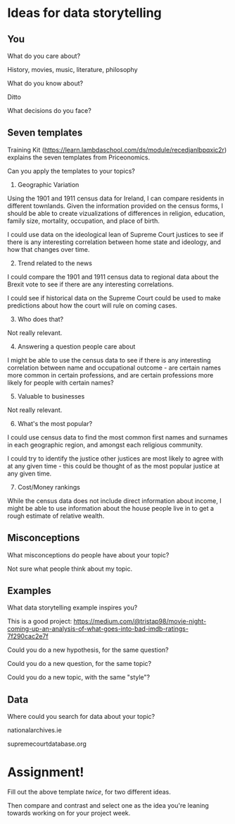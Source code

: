 # Ideas for data storytelling

## You

What do you care about?

History, movies, music, literature, philosophy

What do you know about?

Ditto

What decisions do you face?

## Seven templates

Training Kit (https://learn.lambdaschool.com/ds/module/recedjanlbpqxic2r) explains the seven templates from Priceonomics.

Can you apply the templates to your topics? 

1. Geographic Variation

Using the 1901 and 1911 census data for Ireland, I can compare residents in different townlands. Given the information provided on the census forms, I should be able to create vizualizations of differences in religion, education, family size, mortality, occupation, and place of birth.

I could use data on the ideological lean of Supreme Court justices to see if there is any interesting correlation between home state and ideology, and how that changes over time.

2. Trend related to the news

I could compare the 1901 and 1911 census data to regional data about the Brexit vote to see if there are any interesting correlations.

I could see if historical data on the Supreme Court could be used to make predictions about how the court will rule on coming cases.

3. Who does that?

Not really relevant.

4. Answering a question people care about

I might be able to use the census data to see if there is any interesting correlation between name and occupational outcome - are certain names more common in certain professions, and are certain professions more likely for people with certain names?

5. Valuable to businesses

Not really relevant.

6. What's the most popular?

I could use census data to find the most common first names and surnames in each geographic region, and amongst each religious community.

I could try to identify the justice other justices are most likely to agree with at any given time - this could be thought of as the most popular justice at any given time.

7. Cost/Money rankings

While the census data does not include direct information about income, I might be able to use information about the house people live in to get a rough estimate of relative wealth.

## Misconceptions

What misconceptions do people have about your topic?

Not sure what people think about my topic.

## Examples

What data storytelling example inspires you?

This is a good project:
https://medium.com/@tristap98/movie-night-coming-up-an-analysis-of-what-goes-into-bad-imdb-ratings-7f290cac2e7f

Could you do a new hypothesis, for the same question?

Could you do a new question, for the same topic?

Could you do a new topic, with the same "style"?

## Data

Where could you search for data about your topic?

nationalarchives.ie

supremecourtdatabase.org

# Assignment!

Fill out the above template *twice*, for two different ideas.

Then compare and contrast and select one as the idea you're leaning towards
working on for your project week.
